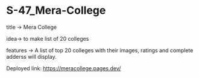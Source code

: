 # S-47_Mera-College
title -> Mera College

idea-> to make list of 20 colleges

features -> A list of top 20 colleges with their images, ratings and complete adderss will display.

Deployed link: https://meracollege.pages.dev/
